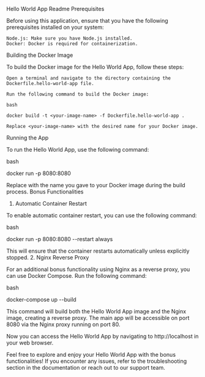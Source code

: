 Hello World App Readme
Prerequisites

Before using this application, ensure that you have the following prerequisites installed on your system:

    Node.js: Make sure you have Node.js installed.
    Docker: Docker is required for containerization.

Building the Docker Image

To build the Docker image for the Hello World App, follow these steps:

    Open a terminal and navigate to the directory containing the Dockerfile.hello-world-app file.

    Run the following command to build the Docker image:

    bash

    docker build -t <your-image-name> -f Dockerfile.hello-world-app .

    Replace <your-image-name> with the desired name for your Docker image.

Running the App

To run the Hello World App, use the following command:

bash

docker run -p 8080:8080 <your-image-name>

Replace <your-image-name> with the name you gave to your Docker image during the build process.
Bonus Functionalities
1. Automatic Container Restart

To enable automatic container restart, you can use the following command:

bash

docker run -p 8080:8080 --restart always <your-image-name>

This will ensure that the container restarts automatically unless explicitly stopped.
2. Nginx Reverse Proxy

For an additional bonus functionality using Nginx as a reverse proxy, you can use Docker Compose. Run the following command:

bash

docker-compose up --build

This command will build both the Hello World App image and the Nginx image, creating a reverse proxy. The main app will be accessible on port 8080 via the Nginx proxy running on port 80.

Now you can access the Hello World App by navigating to http://localhost in your web browser.

Feel free to explore and enjoy your Hello World App with the bonus functionalities! If you encounter any issues, refer to the troubleshooting section in the documentation or reach out to our support team.